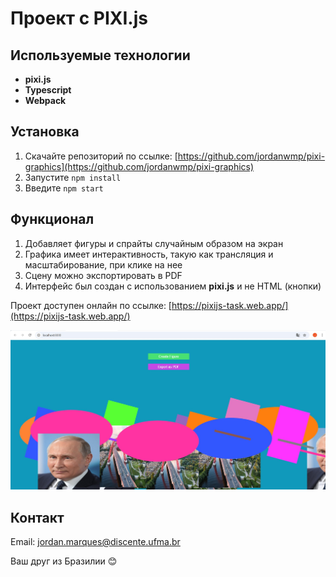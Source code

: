 # Проект с PIXI.js

## Используемые технологии
- **pixi.js**
- **Typescript**
- **Webpack**

## Установка

1. Скачайте репозиторий по ссылке: [https://github.com/jordanwmp/pixi-graphics](https://github.com/jordanwmp/pixi-graphics)
2. Запустите `npm install`
3. Введите `npm start`

## Функционал

1. Добавляет фигуры и спрайты случайным образом на экран
2. Графика имеет интерактивность, такую как трансляция и масштабирование, при клике на нее
3. Сцену можно экспортировать в PDF
4. Интерфейс был создан с использованием **pixi.js** и не HTML (кнопки)

Проект доступен онлайн по ссылке: [https://pixijs-task.web.app/](https://pixijs-task.web.app/)

![Интерфейс Программы](screen/app.jpg)

## Контакт

Email: [jordan.marques@discente.ufma.br](mailto:jordan.marques@discente.ufma.br)

Ваш друг из Бразилии 😊
